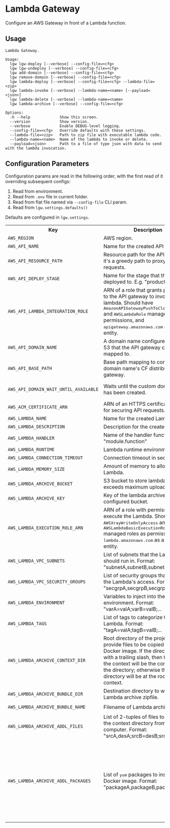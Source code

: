 # Lambda Gateway

Configure an AWS Gateway in front of a Lambda function.

## Usage

```
Lambda Gateway.

Usage:
  lgw lgw-deploy [--verbose] --config-file=<cfg>
  lgw lgw-undeploy [--verbose] --config-file=<cfg>
  lgw add-domain [--verbose] --config-file=<cfg>
  lgw remove-domain [--verbose] --config-file=<cfg>
  lgw lambda-deploy [--verbose] --config-file=<cfg> --lambda-file=<zip>
  lgw lambda-invoke [--verbose] --lambda-name=<name> [--payload=<json>]
  lgw lambda-delete [--verbose] --lambda-name=<name>
  lgw lambda-archive [--verbose] --config-file=<cfg>

Options:
  -h --help             Show this screen.
  --version             Show version.
  --verbose             Enable DEBUG-level logging.
  --config-file=<cfg>   Override defaults with these settings.
  --lambda-file=<zip>   Path to zip file with executable lambda code.
  --lambda-name=<name>  Name of the lambda to invoke or delete.
  --payload=<json>      Path to a file of type json with data to send with the lambda invocation.

```

## Configuration Parameters

Configuration params are read in the following order, with the first read of it overriding subsequent configs:

1. Read from environment.
2. Read from `.env` file in current folder.
3. Read from flat file named via `--config-file` CLI param.
4. Read from `lgw.settings.defaults()`

Defaults are configured in `lgw.settings`.

<table>
<tr>
<th>Key</th>
<th>Description</th>
<th>Default</th>
</tr>
<tr>
<td><code>AWS_REGION</code></td>
<td>AWS region.</td>
<td><tt>us-east-1</tt></td>
</tr>
<tr>
<td><code>AWS_API_NAME</code></td>
<td>Name for the created API gateway.</td>
<td>N/A</td>
</tr>
<tr>
<td><code>AWS_API_RESOURCE_PATH</code></td>
<td>Resource path for the API. By default it's a greedy path to proxy all requests.</td>
<td><tt>{proxy+}</tt></td>
</tr>
<tr>
<td><code>AWS_API_DEPLOY_STAGE</code></td>
<td>Name for the stage that the API gets deployed to. E.g. "production"</td>
<td>N/A</td>
</tr>
<tr>
<td><code>AWS_API_LAMBDA_INTEGRATION_ROLE</code></td>
<td>ARN of a role that grants permission to the API gateway to invoke a lambda.  Should have <tt>AmazonAPIGatewayPushToCloudWatchLogs</tt> and <tt>AWSLambdaRole</tt> managed roles as permissions, and <tt>apigateway.amazonaws.com</tt> as a trusted entity.</td>
<td>N/A</td>
</tr>
<tr>
<td><code>AWS_API_DOMAIN_NAME</code></td>
<td>A domain name configured in Route 53 that the API gateway can be mapped to.</td>
<td>N/A</td>
</tr>
<tr>
<td><code>AWS_API_BASE_PATH</code></td>
<td>Base path mapping to connect the domain name's CF distribution to the gateway.</td>
<td><tt>(none)</tt></td>
</tr>
<tr>
<td><code>AWS_API_DOMAIN_WAIT_UNTIL_AVAILABLE</code></td>
<td>Waits until the custom domain name has been created.</td>
<td>true, set to undefined to disable.</td>
</tr>
<tr>
<td><code>AWS_ACM_CERTIFICATE_ARN</code></td>
<td>ARN of an HTTPS certificate to use for securing API requests.</td>
<td>N/A</td>
</tr>
<tr>
<td><code>AWS_LAMBDA_NAME</code></td>
<td>Name for the created Lambda.</td>
<td>N/A</td>
</tr>
<tr>
<td><code>AWS_LAMBDA_DESCRIPTION</code></td>
<td>Description for the created Lambda</td>
<td>N/A</td>
</tr>
<tr>
<td><code>AWS_LAMBDA_HANDLER</code></td>
<td>Name of the handler function. e.g. "module.function"</td>
<td>N/A</td>
</tr>
<tr>
<td><code>AWS_LAMBDA_RUNTIME</code></td>
<td>Lambda runtime environment.</td>
<td><tt>python3.7</tt></td>
</tr>
<tr>
<td><code>AWS_LAMBDA_CONNECTION_TIMEOUT</code></td>
<td>Connection timeout in seconds.</td>
<td><tt>30</tt></td>
</tr>
<tr>
<td><code>AWS_LAMBDA_MEMORY_SIZE</code></td>
<td>Amount of memory to allocate to the Lambda.</td>
<td><tt>3000</tt></td>
</tr>
<tr>
<td><code>AWS_LAMBDA_ARCHIVE_BUCKET</code></td>
<td>S3 bucket to store lambda if zip file exceeds maximum upload size.</td>
<td>N/A</td>
</tr>
<tr>
<td><code>AWS_LAMBDA_ARCHIVE_KEY</code></td>
<td>Key of the lambda archive in the configured bucket.</td>
<td>N/A</td>
</tr>
<tr>
<td><code>AWS_LAMBDA_EXECUTION_ROLE_ARN</code></td>
<td>ARN of a role with permissions to execute the Lambda.  Should have <tt>AWSXrayWriteOnlyAccess</tt> and <tt>AWSLambdaBasicExecutionRole</tt> managed roles as permissions, and <tt>lambda.amazonaws.com</tt> as a trusted entity.</td>
<td>N/A</td>
</tr>
<tr>
<td><code>AWS_LAMBDA_VPC_SUBNETS</code></td>
<td>List of subnets that the Lambda should run in. Format: "subnetA,subnetB,subnetC,...</td>
<td>N/A</td>
</tr>
<tr>
<td><code>AWS_LAMBDA_VPC_SECURITY_GROUPS</code></td>
<td>List of security groups that control the Lambda's access. Format: "secgrpA,secgrpB,secgrpC,...</td>
<td>N/A</td>
</tr>
<tr>
<td><code>AWS_LAMBDA_ENVIRONMENT</code></td>
<td>Variables to inject into the Lambda's environment.  Format: "varA=valA;varB=valB;...</td>
<td>N/A</td>
</tr>
<tr>
<td><code>AWS_LAMBDA_TAGS</code></td>
<td>List of tags to categorize this Lambda.  Format: "tagA=valA;tagB=valB;...</td>
<td>N/A</td>
</tr>
<tr>
<td><code>AWS_LAMBDA_ARCHIVE_CONTEXT_DIR</code></td>
<td>Root directory of the project that will provide files to be copied into the Docker image.  If the directory ends with a trailing slash, then the root of the context will be the contents of the directory; otherwise the leaf directory will be at the root of the context.</td>
<td><tt>.</tt></td>
</tr>
<tr>
<td><code>AWS_LAMBDA_ARCHIVE_BUNDLE_DIR</code></td>
<td>Destination directory to write Lambda archive zipfile. </td>
<td><tt>./build</tt></td>
</tr>
<tr>
<tr>
<td><code>AWS_LAMBDA_ARCHIVE_BUNDLE_NAME</code></td>
<td>Filename of Lambda archive zipfile. </td>
<td><tt>lambda-bundle.zip</tt></td>
</tr>
<tr>
<td><code>AWS_LAMBDA_ARCHIVE_ADDL_FILES</code></td>
<td>List of 2-tuples of files to copy into the context directory from the local computer. Format: "srcA,desA;srcB=desB;srcC=desC;...</td>
<td>N/A</td>
</tr>
<tr>
<td><code>AWS_LAMBDA_ARCHIVE_ADDL_PACKAGES</code></td>
<td>List of <tt>yum</tt> packages to install in the Docker image.  Format: "packageA,packageB,packageC,...</td>
<td>
Default installed by this script:
<ul>
<li><tt>gcc</tt></li>
<li><tt>openssl-devel</tt></li>
<li><tt>bzip2-devel</tt></li>
<li><tt>libffi-devel</tt></li>
<li><tt>python37-pip</tt></li>
</ul>
</td>
</tr>
</table>
